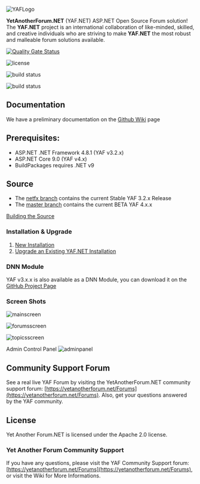 ![YAFLogo](https://raw.githubusercontent.com/YAFNET/YAFNET/master/yafsrc/YetAnotherForum.NET/wwwroot/images/Logos/YAFLogo.svg)

**YetAnotherForum.NET** (YAF.NET) ASP.NET Open Source Forum solution! The **YAF.NET** project is an international collaboration of like-minded, skilled, and creative individuals who are striving to make **YAF.NET** the most robust and malleable forum solutions available.

[![Quality Gate Status](https://sonarcloud.io/api/project_badges/measure?project=YAFNET_YAFNET&metric=alert_status)](https://sonarcloud.io/dashboard?id=YAFNET_YAFNET)

![license](https://img.shields.io/github/license/yafnet/yafnet)

![build status](https://github.com/yafnet/yafnet/actions/workflows/build.yml/badge.svg)

![build status](https://github.com/yafnet/yafnet/actions/workflows/build-netfx.yml/badge.svg)

## Documentation
We have a preliminary documentation on the [Github Wiki](https://github.com/YAFNET/YAFNET/wiki) page

## Prerequisites:
* ASP.NET .NET Framework 4.8.1 (YAF v3.2.x)
* ASP.NET Core 9.0 (YAF v4.x)
* BuildPackages requires .NET v9

## Source 
* The [netfx branch](https://github.com/YAFNET/YAFNET/tree/netfx) contains the current Stable YAF 3.2.x Release
* The [master branch](https://github.com/YAFNET/YAFNET) contains the current BETA YAF 4.x.x

[Building the Source](https://github.com/YAFNET/YAFNET/wiki#building-the-source)

### Installation & Upgrade

1.  [New Installation](https://github.com/YAFNET/YAFNET/wiki#installation)
2.  [Upgrade an Existing YAF.NET Installation](https://github.com/YAFNET/YAFNET/wiki/Upgrade-an-Existing-YAF.NET-Installation)

### DNN Module

YAF v3.x.x is also available as a DNN Module, you can download it on the [GitHub Project Page](https://github.com/YAFNET/YAFNET-DNN)

### Screen Shots

![mainscreen](https://yetanotherforum.net/images/main.png)

![forumsscreen](https://yetanotherforum.net/images/forum.png)

![topicsscreen](https://yetanotherforum.net/images/topic.png)

Admin Control Panel
![adminpanel](https://yetanotherforum.net/images/admin.png)


## Community Support Forum

See a real live YAF Forum by visiting the YetAnotherForum.NET community support forum: [https://yetanotherforum.net/Forums](https://yetanotherforum.net/Forums). Also, get your questions answered by the YAF community.

## License

Yet Another Forum.NET is licensed under the Apache 2.0 license. 


### Yet Another Forum Community Support

If you have any questions, please visit the YAF Community Support forum: [https://yetanotherforum.net/Forums](https://yetanotherforum.net/Forums), or visit the Wiki for More Informations.

